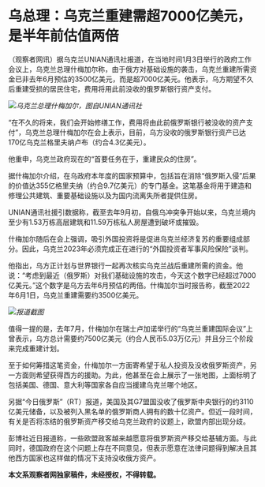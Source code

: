 # 乌总理：乌克兰重建需超7000亿美元，是半年前估值两倍

（观察者网讯）据乌克兰UNIAN通讯社报道，在当地时间1月3日举行的政府工作会议上，乌克兰总理什梅加尔称，由于俄方对基础设施的袭击，乌克兰重建所需资金已非去年6月预估的3500亿美元，而是超7000亿美元。他表示，乌方期望不久后重建受损的居民住宅，费用将用此前没收的俄罗斯银行资产支付。

![](https://inews.gtimg.com/newsapp_bt/0/15593440114/1000)_乌克兰总理什梅加尔，图自UNIAN通讯社_

“在不久的将来，我们会开始修缮工作，费用将由此前俄罗斯银行被没收的资产支付”，乌克兰总理什梅加尔在会上表示，目前，乌方没收的俄罗斯银行资产已达170亿乌克兰格里夫纳卢布（约合4.3亿美元）。

他重申，乌克兰政府现在的“首要任务在于，重建民众的住房”。

据什梅加尔介绍，在乌政府本年度的国家预算中，包括旨在消除“俄罗斯入侵”后果的价值达355亿格里夫纳（约合9.7亿美元）的专门基金。这笔基金将用于建造和修理公共建筑、重要基础设施以及为国内流离失所者提供住房。

UNIAN通讯社援引数据称，截至去年9月初，自俄乌冲突争开始以来，乌克兰境内至少有1.53万栋高层建筑和11.59万栋私人房屋遭到破坏或摧毁。

什梅加尔随后在会上强调，吸引外国投资将是促进乌克兰经济复苏的重要组成部分。因此，乌克兰2023年必须完成正在进行的“外国投资者军事风险保险”谈判。

他指出，乌方正计划与世界银行一起再次核实乌克兰战后重建所需的资金。他说：“考虑到最近（俄罗斯）对我们基础设施的攻击，今天这个数字已经超过7000亿美元。”这个数字是乌方去年6月预估的两倍。什梅加尔当时报告称，截至2022年6月1日，乌克兰重建需要约3500亿美元。

![](https://inews.gtimg.com/newsapp_bt/0/15593440148/1000)_报道截图_

值得一提的是，去年7月，什梅加尔在瑞士卢加诺举行的“乌克兰重建国际会议”上曾表示，乌方总计需要约7500亿美元（约合人民币5.03万亿元）并且分三个阶段来完成重建计划。

至于如何筹措这笔资金，什梅加尔一方面寄希望于私人投资及没收俄罗斯资产，另一方面则希望获得西方的援助。为此，他甚至在会上展示了一张地图，上面标明了包括美国、德国、意大利等国家各自应当援建乌克兰哪个地区。

另据“今日俄罗斯”（RT）报道，美国及其G7盟国没收了俄罗斯中央银行的约3110亿美元储备，以及被列入黑名单的俄罗斯商人拥有的数十亿资产。但近一段时间，有关是否将冻结的俄罗斯资产移交给乌克兰政府的议题上，欧盟内部出现分歧。

彭博社近日报道称，一些欧盟政客越来越愿意将俄罗斯资产移交给基辅方面。与此同时，德国政府在这个问题上存在不同意见，但表示愿意在法律问题得到解决且其他西方国家也这样做的情况下支持没收俄方资产。

**本文系观察者网独家稿件，未经授权，不得转载。**

